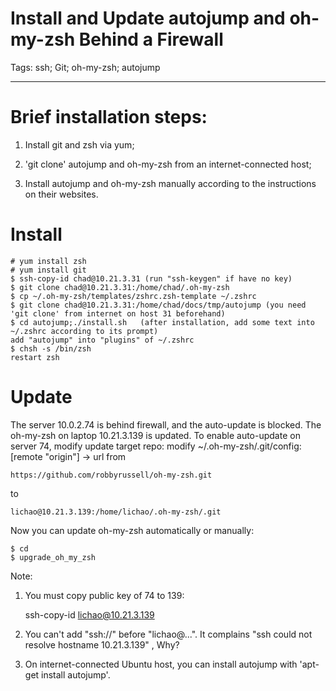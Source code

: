 # Install and Update autojump and oh-my-zsh Behind a Firewall
Tags: ssh; Git; oh-my-zsh; autojump

------

# Brief installation steps:

1. Install git and zsh via yum;

1. 'git clone' autojump and oh-my-zsh from an internet-connected host;

1. Install autojump and oh-my-zsh manually according to the instructions on their websites.

# Install

    # yum install zsh
    # yum install git
    $ ssh-copy-id chad@10.21.3.31 (run "ssh-keygen" if have no key)
    $ git clone chad@10.21.3.31:/home/chad/.oh-my-zsh
    $ cp ~/.oh-my-zsh/templates/zshrc.zsh-template ~/.zshrc
    $ git clone chad@10.21.3.31:/home/chad/docs/tmp/autojump (you need 'git clone' from internet on host 31 beforehand)
    $ cd autojump;./install.sh   (after installation, add some text into ~/.zshrc according to its prompt)
    add "autojump" into "plugins" of ~/.zshrc
    $ chsh -s /bin/zsh
    restart zsh

# Update

The server 10.0.2.74 is behind firewall, and the auto-update is blocked. The oh-my-zsh on laptop 10.21.3.139 is updated. To enable auto-update on server 74, modify update target repo: modify ~/.oh-my-zsh/.git/config: [remote "origin"] -> url from

    https://github.com/robbyrussell/oh-my-zsh.git 

to 

    lichao@10.21.3.139:/home/lichao/.oh-my-zsh/.git

Now you can update oh-my-zsh automatically or manually:

    $ cd
    $ upgrade_oh_my_zsh

Note: 

1. You must copy public key of 74 to 139:

    ssh-copy-id lichao@10.21.3.139

1. You can't add "ssh://" before "lichao@...". It complains "ssh could not resolve hostname 10.21.3.139" , Why?

1. On internet-connected Ubuntu host, you can install autojump with 'apt-get install autojump'.
